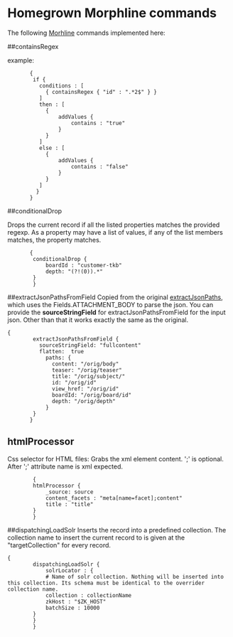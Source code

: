 # Homegrown Morphline commands

The following [Morhline](http://kitesdk.org/docs/1.1.0/morphlines/morphlines-reference-guide.html) commands implemented here: 

##containsRegex

example: 
```
       {
        if {
          conditions : [
            { containsRegex { "id" : ".*2$" } }
          ]
          then : [
			{
				addValues {
					contains : "true"
				}
			}
          ] 
          else : [
			{
				addValues {
					contains : "false"
				}
			}
          ]
         }
       }
```

##conditionalDrop

Drops the current record if all the listed properties matches the provided regexp. As a property may have a list of values, if any of the list members matches, the property matches.
```
	   {
		conditionalDrop {
			boardId : "customer-tkb"
			depth: "(?!(0)).*"
		}
		}
```

##extractJsonPathsFromField
Copied from the original [extractJsonPaths](http://kitesdk.org/docs/1.1.0/morphlines/morphlines-reference-guide.html#extractJsonPaths), which uses the Fields.ATTACHMENT_BODY to parse the json. You can provide the **sourceStringField** for extractJsonPathsFromField for the input json. Other than that it works exactly the same as the original.

```
{ 
        extractJsonPathsFromField {
          sourceStringField: "fullcontent"
          flatten:  true
            paths: {
              content: "/orig/body"
              teaser: "/orig/teaser"
              title: "/orig/subject/"
              id: "/orig/id"
              view_href: "/orig/id"
              boardId: "/orig/board/id"
              depth: "/orig/depth"
            }
        }
       }
```

## htmlProcessor
Css selector for HTML files: Grabs the xml element content. ';' is optional. After ';' attribute name is xml expected.
```
		{
		htmlProcessor {
			_source: source
			content_facets : "meta[name=facet];content"
			title : "title"
		}
		}
```


##dispatchingLoadSolr
Inserts the record into a predefined collection. The collection name to insert the current record to is given at the "targetCollection" for every record. 

```
{
        dispatchingLoadSolr {
			solrLocator : {
  			# Name of solr collection. Nothing will be inserted into this collection. Its schema must be identical to the overrider collection name.
  			collection : collectionName
		    zkHost : "$ZK_HOST"
  	        batchSize : 10000
        }
	    }
	    }
```